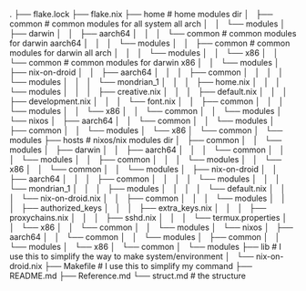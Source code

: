 .
├── flake.lock
├── flake.nix
├── home                     # home modules dir
│   ├── common               # common modules for all system all arch
│   │   └── modules
│   ├── darwin
│   │   ├── aarch64
│   │   │   └── common       # common modules for darwin aarch64
│   │   │       └── modules
│   │   ├── common           # common modules for darwin all arch
│   │   │   └── modules
│   │   └── x86
│   │       └── common       # common modules for darwin x86
│   │           └── modules
│   ├── nix-on-droid
│   │   ├── aarch64
│   │   │   ├── common
│   │   │   │   └── modules
│   │   │   └── mondrian_1
│   │   │       ├── home.nix
│   │   │       └── modules
│   │   │           ├── creative.nix
│   │   │           ├── default.nix
│   │   │           ├── development.nix
│   │   │           └── font.nix
│   │   ├── common
│   │   │   └── modules
│   │   └── x86
│   │       └── common
│   │           └── modules
│   └── nixos
│       ├── aarch64
│       │   └── common
│       │       └── modules
│       ├── common
│       │   └── modules
│       └── x86
│           └── common
│               └── modules
├── hosts                    # nixos/nix modules dir
│   ├── common
│   │   └── modules
│   ├── darwin
│   │   ├── aarch64
│   │   │   └── common
│   │   │       └── modules
│   │   ├── common
│   │   │   └── modules
│   │   └── x86
│   │       └── common
│   │           └── modules
│   ├── nix-on-droid
│   │   ├── aarch64
│   │   │   ├── common
│   │   │   │   └── modules
│   │   │   └── mondrian_1
│   │   │       ├── modules
│   │   │       │   └── default.nix
│   │   │       └── nix-on-droid.nix
│   │   ├── common
│   │   │   └── modules
│   │   │       ├── authorized_keys
│   │   │       ├── extra_keys.nix
│   │   │       ├── proxychains.nix
│   │   │       ├── sshd.nix
│   │   │       └── termux.properties
│   │   └── x86
│   │       └── common
│   │           └── modules
│   └── nixos
│       ├── aarch64
│       │   └── common
│       │       └── modules
│       ├── common
│       │   └── modules
│       └── x86
│           └── common
│               └── modules
├── lib        # I use this to simplify the way to make system/environment
│   └── nix-on-droid.nix 
├── Makefile   # I use this to simplify my command
├── README.md
├── Reference.md
└── struct.md  # the structure

